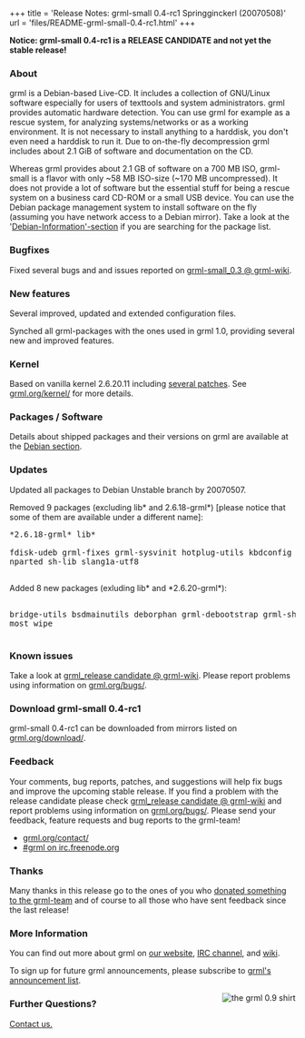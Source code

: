 +++
title = 'Release Notes: grml-small 0.4-rc1 Springginckerl (20070508)'
url = 'files/README-grml-small-0.4-rc1.html'
+++

<p><strong>Notice: grml-small 0.4-rc1 is a RELEASE CANDIDATE and not
yet the stable release!</strong></p>

<h3>About</h3>

<p>grml is a Debian-based Live-CD. It includes a collection of GNU/Linux
software especially for users of texttools and system administrators. grml
provides automatic hardware detection. You can use grml for example as a
rescue system, for analyzing systems/networks or as a working environment. It
is not necessary to install anything to a harddisk, you don't even need a
harddisk to run it. Due to on-the-fly decompression grml includes about 2.1
GiB of software and documentation on the CD.</p>

<p>Whereas grml provides about 2.1 GB of software on a 700 MB
ISO, grml-small is a flavor with only ~58 MB ISO-size (~170 MB
uncompressed). It does not provide a lot of software but the
essential stuff for being a rescue system on a business card
CD-ROM or a small USB device. You can use the Debian package
management system to install software on the fly (assuming you
have network access to a Debian mirror). Take a look at the '<a
href="/files/">Debian-Information'-section</a> if you are
searching for the package list.</p>

<h3>Bugfixes</h3>

<p>Fixed several bugs and and issues reported on <a
href="https://github.com/grml/grml/wiki/grml-small_0.3">grml-small_0.3
@ grml-wiki</a>.</p>

<h3>New features</h3>

<p>Several improved, updated and extended configuration files.</p>

<p>Synched all grml-packages with the ones used in grml 1.0,
providing several new and improved features.</p>

<h3>Kernel</h3>

<p>Based on vanilla kernel 2.6.20.11 including <a
href="/kernel/">several patches</a>. See <a
href="/kernel/">grml.org/kernel/</a> for more details.</p>

<!--
<h3>Important Changes</h3>

<p><strong>swap partitions:</strong> ...
-->

<h3>Packages / Software</h3>

<p>Details about shipped packages and their versions on grml are
available at the <a href="http://grml.org/files/#debian">Debian
section</a>.</p>

<h3>Updates</h3>

<p>Updated all packages to Debian Unstable branch by 20070507.</p>

<p>Removed 9 packages (excluding lib* and 2.6.18-grml*) [please notice
that some of them are available under a different name]:</p>

<pre class="rahmen">
*2.6.18-grml* lib*

fdisk-udeb grml-fixes grml-sysvinit hotplug-utils kbdconfig lvm-common
nparted sh-lib slang1a-utf8

</pre>

<p>Added 8 new packages (exluding lib* and *2.6.20-grml*):</p>

<pre class="rahmen">

bridge-utils bsdmainutils deborphan grml-debootstrap grml-shlib grml-small
most wipe

</pre>

<h3>Known issues</h3>

<p>Take a look at <a
href="https://github.com/grml/grml/wiki/release_candidate">grml_release
candidate @ grml-wiki</a>.  Please report problems using
information on <a href="/bugs/">grml.org/bugs/</a>.</p>
<!--
<p>Take a look at <a
href="https://github.com/grml/grml/wiki/grml-small_0.4">grml_0.4-small
@ grml-wiki</a>.  Please report problems using information on
<a href="/bugs/">grml.org/bugs/</a>.</p>
-->

<h3>Download grml-small 0.4-rc1</h3>

<p>grml-small 0.4-rc1 can be downloaded from mirrors listed on <a
href="/download/">grml.org/download/</a>.</p>

<h3>Feedback</h3>

<!--
<p>Your comments, bug reports, patches, and suggestions will
help fix bugs and improve future releases. If you find a
problem with the release please check <a
href="https://github.com/grml/grml/wiki/grml-small_0.4">grml_0.4-small
@ grml-wiki</a> and report problems using information on <a
href="/bugs/">grml.org/bugs/</a>. Please send your feedback,
feature requests and bug reports to the grml-team!</p>
-->

<p>Your comments, bug reports, patches, and suggestions will
help fix bugs and improve the upcoming stable release. If you
find a problem with the release candidate please check <a
href="https://github.com/grml/grml/wiki/release_candidate">grml_release
candidate @ grml-wiki</a> and report problems using information
on <a href="/bugs/">grml.org/bugs/</a>. Please send your
feedback, feature requests and bug reports to the
grml-team!</p>

<ul>
<li><a href="/contact/">grml.org/contact/</a>
<li><a href="/irc/">#grml on irc.freenode.org</a>
</ul>

<h3>Thanks</h3>

<p>Many thanks in this release go to the ones of you who <a
href="/donations/">donated something to the grml-team</a> and
of course to all those who have sent feedback since the last
release!</p>

<h3>More Information</h3>

<p>You can find out more about grml on <a href="/">our website</a>, <a
href="/irc/">IRC channel</a>, and <a href="http://wiki.grml.org/">wiki</a>.

<p>To sign up for future grml announcements, please subscribe to <a
href="http://lists.mur.at/mailman/listinfo/grml-announce"> grml's
announcement list</a>.</p>


<p><a
href="http://www.spreadshirt.net/shop.php?article_id=3966156&view_id=4#top"><img
align="right" style="margin-left: 20px; border: 0"
src="/img/grmlshirt_0.9.jpg" alt="the grml 0.9 shirt" /></a></p>

<h3>Further Questions?</h3>

<p><a href="http://grml.org/contact/">Contact us.</a></p>
